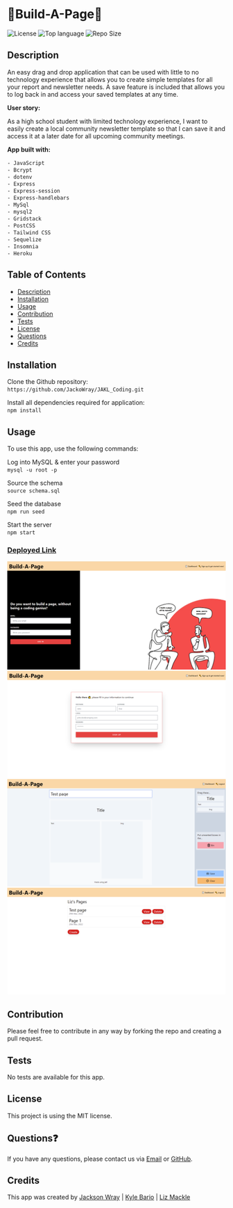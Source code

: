# 📄Build-A-Page📄
![License](https://img.shields.io/badge/License-MIT-red?style=for-the-badge&logo) ![Top language](https://img.shields.io/github/languages/top/jackowray/jakl_coding?style=for-the-badge&logo) ![Repo Size](https://img.shields.io/github/repo-size/jackowray/jakl_coding?color=orange&style=for-the-badge)

## Description
An easy drag and drop application that can be used with little to no technology experience that allows you to create simple templates for all your report and newsletter needs. A save feature is included that allows you to log back in and access your saved templates at any time. 

**User story:**

As a high school student with limited technology experience, I want to easily create a local community newsletter template so that I can save it and access it at a later date for all upcoming community meetings. 

**App built with:**
```
- JavaScript
- Bcrypt
- dotenv
- Express
- Express-session
- Express-handlebars
- MySql
- mysql2
- Gridstack
- PostCSS
- Tailwind CSS
- Sequelize
- Insomnia
- Heroku 
```
## Table of Contents

  - [Description](#description)
  - [Installation](#installation)
  - [Usage](#usage)
  - [Contribution](#contribution)
  - [Tests](#tests)
  - [License](#license)
  - [Questions](#questions)
  - [Credits](#credits)

## Installation
Clone the Github repository:<br>
`https://github.com/JackoWray/JAKL_Coding.git`

Install all dependencies required for application:<br>
`npm install` 
  
## Usage
To use this app, use the following commands:

Log into MySQL & enter your password<br>
`mysql -u root -p`

Source the schema<br>
`source schema.sql`

Seed the database<br>
`npm run seed`

Start the server<br>
`npm start`

### [Deployed Link](https://project-02-jakl.herokuapp.com/login)

![Command capture](./public/assets/landingpage.png)
![Command capture](./public/assets/signup.png)
![Command capture](./public/assets/createpage.png)
![Command capture](./public/assets/pageview.png)


## Contribution
Please feel free to contribute in any way by forking the repo and creating a pull request.

## Tests
No tests are available for this app.

## License
This project is using the MIT license.

## Questions❓
If you have any questions, please contact us via [Email](mailto:liz.mackle@outlook.com) or [GitHub](https://github.com/LizMackle).

## Credits
This app was created by [Jackson Wray](https://github.com/JackoWray) | [Kyle Bario](https://github.com/kbario) | [Liz Mackle](https://github.com/LizMackle)